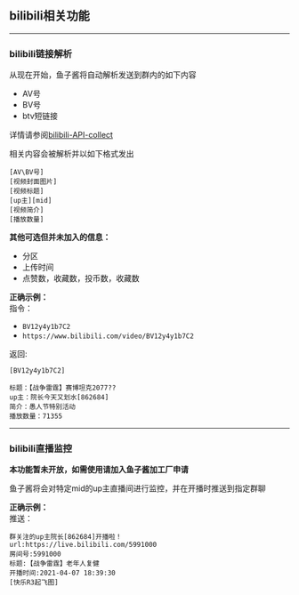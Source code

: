 ## bilibili相关功能
***
### bilibili链接解析
从现在开始，鱼子酱将自动解析发送到群内的如下内容

* AV号
* BV号
* btv短链接

详情请参阅[bilibili-API-collect](https://github.com/SocialSisterYi/bilibili-API-collect)

相关内容会被解析并以如下格式发出

```
[AV\BV号]
[视频封面图片]
[视频标题]
[up主][mid]
[视频简介]
[播放数量]
```

**其他可选但并未加入的信息：**

* 分区
* 上传时间
* 点赞数，收藏数，投币数，收藏数

**正确示例：**  
指令：
* `BV12y4y1b7C2`
* `https://www.bilibili.com/video/BV12y4y1b7C2`


返回:
```
[BV12y4y1b7C2]

标题：【战争雷霆】赛博坦克2077??
up主：院长今天又划水[862684]
简介：愚人节特别活动
播放数量：71355
```

***

### bilibili直播监控

**本功能暂未开放，如需使用请加入鱼子酱加工厂申请**

鱼子酱将会对特定mid的up主直播间进行监控，并在开播时推送到指定群聊

**正确示例：**  
推送：
```
群关注的up主院长[862684]开播啦！
url:https://live.bilibili.com/5991000
房间号:5991000
标题:【战争雷霆】老年人复健
开播时间:2021-04-07 18:39:30
[快乐R3起飞图]
```

